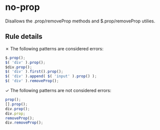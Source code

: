 # no-prop

Disallows the .prop/removeProp methods and $.prop/removeProp utilies.

## Rule details

✗ The following patterns are considered errors:
```js
$.prop();
$( 'div' ).prop();
$div.prop();
$( 'div' ).first().prop();
$( 'div' ).append( $( 'input' ).prop() );
$( 'div' ).removeProp();
```

✓ The following patterns are not considered errors:
```js
prop();
[].prop();
div.prop();
div.prop;
removeProp();
div.removeProp();
```
